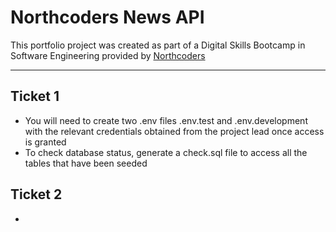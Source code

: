 # Northcoders News API

This portfolio project was created as part of a Digital Skills Bootcamp in Software Engineering provided by [Northcoders](https://northcoders.com/)

---

## Ticket 1

- You will need to create two .env files .env.test and .env.development with the relevant credentials obtained from the project lead once access is granted
- To check database status, generate a check.sql file to access all the tables that have been seeded

## Ticket 2

- 